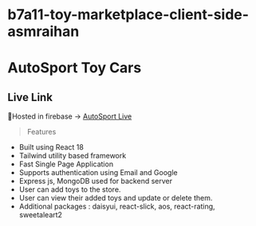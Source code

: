 # b7a11-toy-marketplace-client-side-asmraihan
# AutoSport Toy Cars 

## Live Link
🔗Hosted in firebase -> [AutoSport Live](https://)  

>Features
- Built using React 18
- Tailwind utility based framework 
- Fast Single Page Application
- Supports authentication using Email and Google
- Express js, MongoDB used for backend server
- User can add toys to the store.
- User can view their added toys and update or delete them.
- Additional packages : daisyui, react-slick, aos, react-rating, sweetaleart2